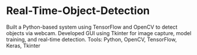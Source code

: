 # Real-Time-Object-Detection
Built a Python-based system using TensorFlow and OpenCV to detect objects via webcam.  Developed GUI using Tkinter for image capture, model training, and real-time detection.  Tools: Python, OpenCV, TensorFlow, Keras, Tkinter

